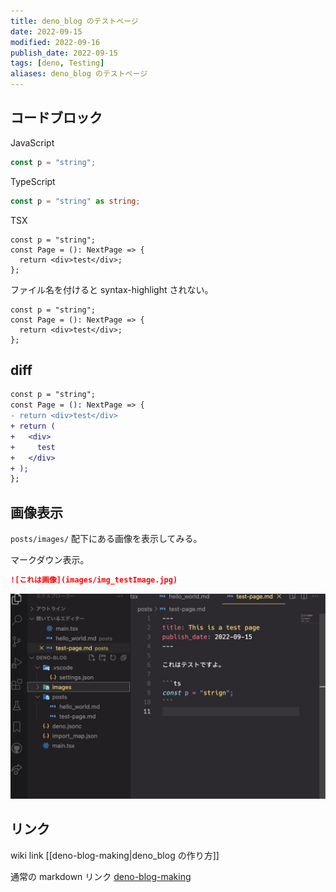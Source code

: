 ```yaml
---
title: deno_blog のテストページ
date: 2022-09-15
modified: 2022-09-16
publish_date: 2022-09-15
tags: [deno, Testing]
aliases: deno_blog のテストページ
---
```


## コードブロック

JavaScript

```js
const p = "string";
```

TypeScript

```ts
const p = "string" as string;
```

TSX

```tsx
const p = "string";
const Page = (): NextPage => {
  return <div>test</div>;
};
```

ファイル名を付けると syntax-highlight されない。

```tsx:test.tsx
const p = "string";
const Page = (): NextPage => {
  return <div>test</div>;
};
```

## diff

```diff tsx
const p = "string";
const Page = (): NextPage => {
- return <div>test</div>
+ return (
+   <div>
+     test
+   </div>
+ );
};
```

## 画像表示

`posts/images/` 配下にある画像を表示してみる。

マークダウン表示。

```md
![これは画像](images/img_testImage.jpg)
```

![test image](images/img_testImage.jpg)

## リンク

wiki link [[deno-blog-making|deno_blog の作り方]]

通常の markdown リンク [deno-blog-making](deno-blog-making)

